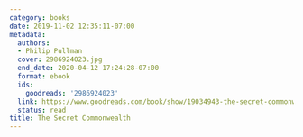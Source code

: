 ```yaml
---
category: books
date: 2019-11-02 12:35:11-07:00
metadata:
  authors:
  - Philip Pullman
  cover: 2986924023.jpg
  end_date: 2020-04-12 17:24:28-07:00
  format: ebook
  ids:
    goodreads: '2986924023'
  link: https://www.goodreads.com/book/show/19034943-the-secret-commonwealth
  status: read
title: The Secret Commonwealth
---
```

